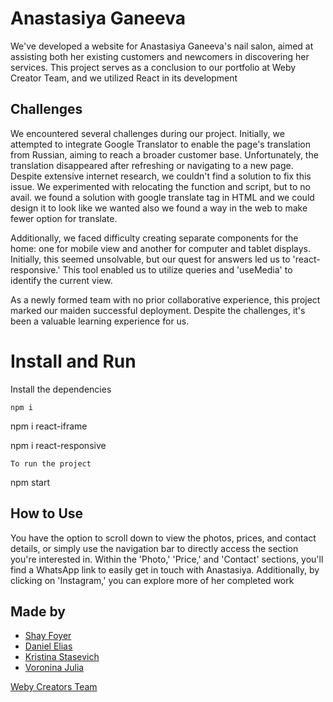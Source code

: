 # Anastasiya Ganeeva

We've developed a website for Anastasiya Ganeeva's nail salon, aimed at assisting both her existing customers and newcomers in discovering her services. This project serves as a conclusion to our portfolio at Weby Creator Team, and we utilized React in its development

## Challenges

We encountered several challenges during our project. Initially, we attempted to integrate Google Translator to enable the page's translation from Russian, aiming to reach a broader customer base.
Unfortunately, the translation disappeared after refreshing or navigating to a new page. Despite extensive internet research, we couldn't find a solution to fix this issue. We experimented with relocating the function and script, but to no avail.
 we found a solution with google translate tag in HTML and we could design it to look like we wanted also we found a way in the web to make fewer option for translate.

Additionally, we faced difficulty creating separate components for the home: one for mobile view and another for computer and tablet displays. Initially, this seemed unsolvable, but our quest for answers led us to 'react-responsive.' This tool enabled us to utilize queries and 'useMedia' to identify the current view.

As a newly formed team with no prior collaborative experience, this project marked our maiden successful deployment. Despite the challenges, it's been a valuable learning experience for us.

# Install and Run

Install the dependencies

```
npm i
```

npm i react-iframe

npm i react-responsive

```
To run the project
```

npm start

## How to Use

You have the option to scroll down to view the photos, prices, and contact details, or simply use the navigation bar to directly access the section you're interested in. Within the 'Photo,' 'Price,' and 'Contact' sections, you'll find a WhatsApp link to easily get in touch with Anastasiya. Additionally, by clicking on 'Instagram,' you can explore more of her completed work

## Made by

-   [Shay Foyer](https://github.com/shayfoyer)
-   [Daniel Elias](https://github.com/daniel103)
-   [Kristina Stasevich](https://github.com/Kristina-web-development)
-   [Voronina Julia](https://www.linkedin.com/in/julia-voronina-660a6a28b/)

[Weby Creators Team](https://github.com/WebyCreatorsTeam)
